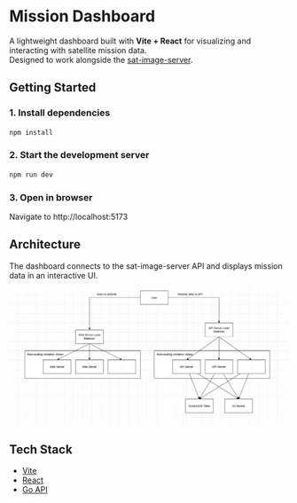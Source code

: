 # Mission Dashboard

A lightweight dashboard built with **Vite + React** for visualizing and interacting with satellite mission data.  
Designed to work alongside the [sat-image-server](https://github.com/captinturtle1/sat-image-server).

## Getting Started

### 1. Install dependencies
```bash
npm install
```

### 2. Start the development server
```bash
npm run dev
```

### 3. Open in browser
Navigate to http://localhost:5173

## Architecture
The dashboard connects to the sat-image-server API and displays mission data in an interactive UI.

![System Architecture Diagram](https://raw.githubusercontent.com/captinturtle1/mission-dashboard/refs/heads/main/documentation/architecture.png)

## Tech Stack

- [Vite](https://vite.dev/)
- [React](https://react.dev/)
- [Go API](https://github.com/captinturtle1/sat-image-server)